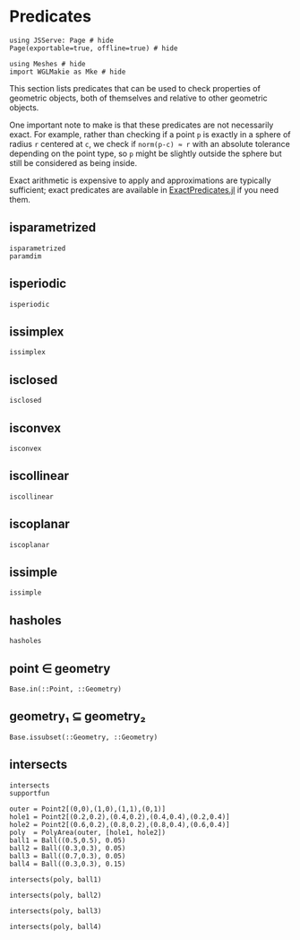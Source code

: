 # Predicates

```@example intersects
using JSServe: Page # hide
Page(exportable=true, offline=true) # hide
```

```@example intersects
using Meshes # hide
import WGLMakie as Mke # hide
```

This section lists predicates that can be used to check properties of geometric
objects, both of themselves and relative to other geometric objects. 

One important note to make is that these predicates are not necessarily exact.
For example, rather than checking if a point `p` is exactly in a sphere of radius
`r` centered at `c`, we check if `norm(p-c) ≈ r` with an absolute tolerance depending
on the point type, so `p` might be slightly outside the sphere but still be considered
as being inside.

Exact arithmetic is expensive to apply and approximations are typically sufficient;
exact predicates are available in [ExactPredicates.jl](https://github.com/lairez/ExactPredicates.jl)
if you need them.

## isparametrized

```@docs
isparametrized
paramdim
```

## isperiodic

```@docs
isperiodic
```

## issimplex

```@docs
issimplex
```

## isclosed

```@docs
isclosed
```

## isconvex

```@docs
isconvex
```

## iscollinear 

```@docs 
iscollinear 
``` 

## iscoplanar 

```@docs 
iscoplanar 
```

## issimple

```@docs
issimple
```

## hasholes

```@docs
hasholes
```

## point ∈ geometry

```@docs
Base.in(::Point, ::Geometry)
```

## geometry₁ ⊆ geometry₂

```@docs
Base.issubset(::Geometry, ::Geometry)
```

## intersects

```@docs
intersects
supportfun
```

```@example intersects
outer = Point2[(0,0),(1,0),(1,1),(0,1)]
hole1 = Point2[(0.2,0.2),(0.4,0.2),(0.4,0.4),(0.2,0.4)]
hole2 = Point2[(0.6,0.2),(0.8,0.2),(0.8,0.4),(0.6,0.4)]
poly  = PolyArea(outer, [hole1, hole2])
ball1 = Ball((0.5,0.5), 0.05)
ball2 = Ball((0.3,0.3), 0.05)
ball3 = Ball((0.7,0.3), 0.05)
ball4 = Ball((0.3,0.3), 0.15)

intersects(poly, ball1)
```

```@example intersects
intersects(poly, ball2)
```

```@example intersects
intersects(poly, ball3)
```

```@example intersects
intersects(poly, ball4)
```
